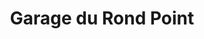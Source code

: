 ---
title: "Garage du Rond Point"
url: /dammarie-les-lys/garage-du-rond-point/
shop: réparation de voitures
---